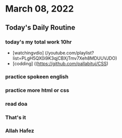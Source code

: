 # March 08, 2022
## Today's Daily Routine
### today's my total work 10hr
* [watchingvdio] (/youtube.com/playlist?list=PLgH5QX0i9K3qjCBXjTmv7Xeh8MDUUVJDO)
* [codding] ((https://github.com/pallabituj/CSS)
### practice spokeen english
### practice more html or css
### read doa
### That's it
### Allah Hafez
